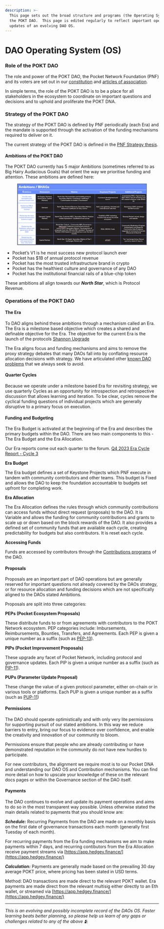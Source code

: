 ```yaml
---
description: >-
  This page sets out the broad structure and programs (the Operating System) of
  the POKT DAO.  This page is edited regularly to reflect important operational
  updates of an evolving DAO OS.
---
```


# DAO Operating System (OS)

### Role of the POKT DAO

The role and power of the POKT DAO, the Pocket Network Foundation (PNF) and its voters are set out in our [constitution](https://github.com/pokt-network/governance/blob/12949c5060638591accd2ba07f07626426723c26/constitution/constitution.md) and [articles of association](https://github.com/pokt-network/governance/blob/12949c5060638591accd2ba07f07626426723c26/foundation/Pocket-Network-Foundation-Articles-of-Association-Highlighted.pdf).

In simple terms, the role of the POKT DAO is to be a place for all stakeholders in the ecosystem to coordinate on important questions and decisions and to uphold and proliferate the POKT DNA.

### Strategy of the POKT DAO

The strategy of the POKT DAO is defined by PNF periodically (each Era) and the mandate is supported through the activation of the funding mechanisms required to deliver on it.

The current strategy of the POKT DAO is defined in the [PNF Strategy thesis](https://docs.google.com/document/d/1D-JDGTFbCMsDR-488cRCWRrG0am4Tg\_oaJWslJcnVC0/edit#heading=h.o0jys8nqwju5).

#### Ambitions of the POKT DAO

The POKT DAO currently has 5 major Ambitions (sometimes referred to as Big Hairy Audacious Goals) that orient the way we prioritise funding and attention. These ambitions are defined here:

<figure><img src="../../.gitbook/assets/image.png" alt=""><figcaption></figcaption></figure>

* Pocket’s V1 is he most success new protocol launch ever
* Pocket has $1B of annual protocol revenue
* Pocket has the most trusted infrastructure brand in crypto
* Pocket has the healthiest culture and governance of any DAO
* Pocket has the institutional financial rails of a blue-chip token

These ambitions all align towards our _**North Star**_, which is Protocol Revenue.

### Operations of the POKT DAO

#### The Era

To DAO aligns behind these ambitions through a mechanism called an Era. The Era is a milestone based objective which creates a shared and definable objective for the Era. The objective for the current Era is the launch of the protocols [Shannon Upgrade](https://docs.pokt.network/readme/our-protocol/shannon)

The Era aligns focus and funding mechanisms and aims to remove the proxy strategy debates that many DAOs fall into by conflating resource allocation decisions with strategy. We have articulated other [known DAO problems](https://docs.google.com/document/d/1RETQRH2cgzn3\_72JmF5xr0LW7sIsVyjCmiRY3-wrq3E/edit#heading=h.iif52hhnu202) that we always seek to avoid.

#### Quarter Cycles

Because we operate under a milestone based Era for revisiting strategy, we use quarterly Cycles as an opportunity for introspection and retrospective discussion that allows learning and iteration. To be clear, cycles remove the cyclical funding questions of individual projects which are generally disruptive to a primary focus on execution.

#### Funding and Budgeting

The Era Budget is activated at the beginning of the Era and describes the primary budgets within the DAO. There are two main components to this - The Era Budget and the Era Allocation.

Our Era reports come out each quarter to the forum. [Q4 2023 Era Cycle Report - Cycle 3](https://forum.pokt.network/t/era-cycle-report-cycle-3/4960)

**Era Budget**

The Era budget defines a set of Keystone Projects which PNF execute in tandem with community contributors and other teams. This budget is Fixed and allows the DAO to keep the foundation accountable to budgets set upfront for completing work.

**Era Allocation**

The Era Allocation defines the rules through which community contributions can access funds without direct request (proposals) to the DAO. It is Variable and allows the funding for community contributions and grants to scale up or down based on the block rewards of the DAO. It also provides a defined set of community funds that are available each cycle, creating predictability for budgets but also contributors. It is reset each cycle.

**Accessing Funds**

Funds are accessed by contributors through the [Contributions programs](https://docs.pokt.network/contribute) of the DAO.

#### Proposals

Proposals are an important part of DAO operations but are generally reserved for important questions not already covered by the DAOs strategy, or for resource allocation and funding decisions which are not specifically aligned to the DAOs stated Ambitions.

Proposals are split into three categories:

**PEPs (Pocket Ecosystem Proposals)**

These distribute funds to or from agreements with contributors to the POKT Network ecosystem. PEP categories include: Imbursements, Reimbursements, Bounties, Transfers, and Agreements. Each PEP is given a unique number as a suffix (such as [PEP-13](https://forum.pokt.network/t/pep-13-poktscan-app/)).

**PIPs (Pocket Improvement Proposals)**

These upgrade any facet of Pocket Network, including protocol and governance updates. Each PIP is given a unique number as a suffix (such as [PIP-11](https://forum.pokt.network/t/pip-11-implementing-an-on-chain-rev-share-mechanism/)).

**PUPs (Parameter Update Proposal)**

These change the value of a given protocol parameter, either on-chain or in various tools or platforms. Each PUP is given a unique number as a suffix (such as [PUP-11](https://forum.pokt.network/t/pup-11-wagmi-inflation/))

#### Permissions

The DAO should operate optimistically and with only very lite permissions for supporting pursuit of our stated ambitions. In this way we reduce barriers to entry, bring our focus to evidence over confidence, and enable the creativity and innovation of our community to bloom.

Permissions ensure that people who are already contributing or have demonstrated reputation in the community do not have new hurdles to participate.

For new contributors, the alignment we require most is to our Pocket DNA and understanding our DAO OS and Contribution mechanisms. You can find more detail on how to upscale your knowledge of these on the relevant docs pages or within the Governance section of the DAO itself.

#### Payments

The DAO continues to evolve and update its payment operations and aims to do so in the most transparent way possible. Unless otherwise stated the main details related to payments that you should know are:

_**Schedule:**_ Recurring Payments from the DAO are made on a monthly basis on the first date of governance transactions each month (generally first Tuesday of each month).

For recurring payments from the Era funding mechanisms we aim to make payments within 7 days, and recurring contibutors from the Era Allocation receive payment streams via [https://app.hedgey.finance/](https://app.hedgey.finance/)

_**Calculation:**_ Payments are generally made based on the prevailing 30 day average POKT price, where pricing has been stated in USD terms.

Method: DAO transactions are made direct to the relevant POKT wallet. Era payments are made direct from the relevant multisig either directly to an Eth wallet, or streamed via [https://app.hedgey.finance/](https://app.hedgey.finance/)

***

_This is an evolving and possibly incomplete record of the DAOs OS. Faster learning beats better planning, so please help us learn of any gaps or challenges related to any of the above_ 🫂
